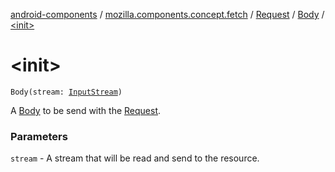 [android-components](../../../index.md) / [mozilla.components.concept.fetch](../../index.md) / [Request](../index.md) / [Body](index.md) / [&lt;init&gt;](./-init-.md)

# &lt;init&gt;

`Body(stream: `[`InputStream`](https://developer.android.com/reference/java/io/InputStream.html)`)`

A [Body](index.md) to be send with the [Request](../index.md).

### Parameters

`stream` - A stream that will be read and send to the resource.